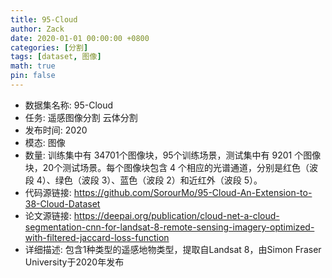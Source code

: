 ```yaml
---
title: 95-Cloud
author: Zack
date: 2020-01-01 00:00:00 +0800
categories: [分割]
tags: [dataset, 图像]
math: true
pin: false
---
```

- 数据集名称: 95-Cloud
- 任务: 遥感图像分割 云体分割
- 发布时间: 2020
- 模态: 图像
- 数量: 训练集中有 34701个图像块，95个训练场景，测试集中有 9201 个图像块，20个测试场景。每个图像块包含 4 个相应的光谱通道，分别是红色（波段 4）、绿色（波段 3）、蓝色（波段 2）和近红外（波段 5）。
- 代码源链接: https://github.com/SorourMo/95-Cloud-An-Extension-to-38-Cloud-Dataset
- 论文源链接: https://deepai.org/publication/cloud-net-a-cloud-segmentation-cnn-for-landsat-8-remote-sensing-imagery-optimized-with-filtered-jaccard-loss-function
- 详细描述: 包含1种类型的遥感地物类型，提取自Landsat 8，由Simon Fraser University于2020年发布
